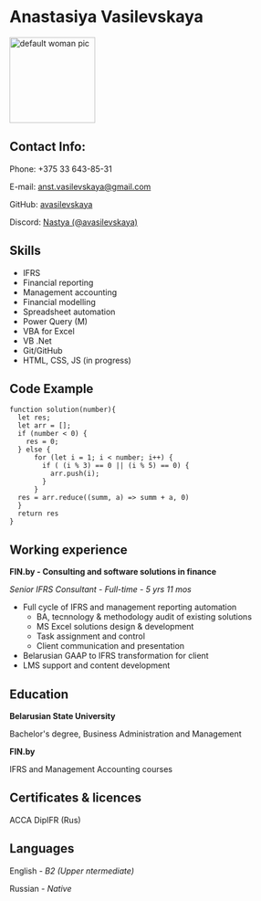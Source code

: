 # Anastasiya Vasilevskaya
<img src="https://thumbs.dreamstime.com/b/default-woman-face-icon-flat-design-over-white-background-vector-illustration-162598262.jpg" alt="default woman pic" width="150"/>

## Contact Info:
Phone: +375 33 643-85-31

E-mail: [anst.vasilevskaya@gmail.com](mailto:anst.vasilevskaya@gmail.com)

GitHub: [avasilevskaya](https://github.com/avasilevskaya)

Discord: [Nastya (@avasilevskaya)](https://discordapp.com/users/avasilevskaya#4550)

## Skills
- IFRS
- Financial reporting
- Management accounting
- Financial modelling
- Spreadsheet automation
- Power Query (M)
- VBA for Excel
- VB .Net
- Git/GitHub
- HTML, CSS, JS (in progress)

## Code Example

```
function solution(number){
  let res;
  let arr = [];
  if (number < 0) {
    res = 0;
  } else {
      for (let i = 1; i < number; i++) {
        if ( (i % 3) == 0 || (i % 5) == 0) {
          arr.push(i);      
        }
      }
  res = arr.reduce((summ, a) => summ + a, 0)
  }
  return res
}
```


## Working experience

**FIN.by - Consulting and software solutions in finance**

*Senior IFRS Consultant - Full-time - 5 yrs 11 mos*



- Full cycle of IFRS and management reporting automation
	- BA, tecnnology & methodology audit of existing solutions
	- MS Excel solutions design & development
	- Task assignment and control
	- Client communication and presentation
- Belarusian GAAP to IFRS transformation for client
- LMS support and content development

## Education
**Belarusian State University**

Bachelor's degree, Business Administration and Management

**FIN.by**

IFRS and Management Accounting courses

## Certificates & licences
ACCA DipIFR (Rus)

## Languages
English - *B2 (Upper ntermediate)*

Russian - *Native*
